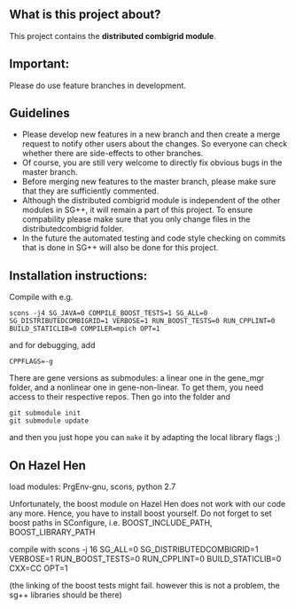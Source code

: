 What is this project about?
---------------------------
This project contains the __distributed combigrid module__. 

Important:
----------
Please do use feature branches in development.

Guidelines
---------
*  Please develop new features in a new branch and then create a merge request 
to notify other users about the changes. So everyone can check whether there are 
side-effects to other branches.
* Of course, you are still very welcome to directly fix obvious bugs in the 
master branch.
* Before merging new features to the master branch, please make sure that they
are sufficiently commented. 
* Although the distributed combigrid module is independent of the other modules
in SG++, it will remain a part of this project. To ensure compability please
make sure that you only change files in the distributedcombigrid folder. 
* In the future the automated testing and code style checking on commits that is 
done in SG++ will also be done for this project.

Installation instructions: 
--------------------------
Compile with e.g.
```
scons -j4 SG_JAVA=0 COMPILE_BOOST_TESTS=1 SG_ALL=0 SG_DISTRIBUTEDCOMBIGRID=1 VERBOSE=1 RUN_BOOST_TESTS=0 RUN_CPPLINT=0 BUILD_STATICLIB=0 COMPILER=mpich OPT=1
``` 
and for debugging, add
```
CPPFLAGS=-g
``` 

There are gene versions as submodules: a linear one in the gene_mgr folder, and 
a nonlinear one in gene-non-linear. To get them, you need access to their 
respective repos. Then go into the folder and

```
git submodule init
git submodule update
```
and then you just hope you can `make` it by adapting the local library flags ;)


On Hazel Hen
--------------
load modules: PrgEnv-gnu, scons, python 2.7

Unfortunately, the boost module on Hazel Hen does not work with our code any more.
Hence, you have to install boost yourself.
Do not forget to set boost paths in SConfigure, i.e. BOOST_INCLUDE_PATH, 
BOOST_LIBRARY_PATH

compile with
scons -j 16 SG_ALL=0 SG_DISTRIBUTEDCOMBIGRID=1 VERBOSE=1 RUN_BOOST_TESTS=0 RUN_CPPLINT=0 BUILD_STATICLIB=0 CXX=CC OPT=1

(the linking of the boost tests might fail. however this is not a problem, the
sg++ libraries should be there)



